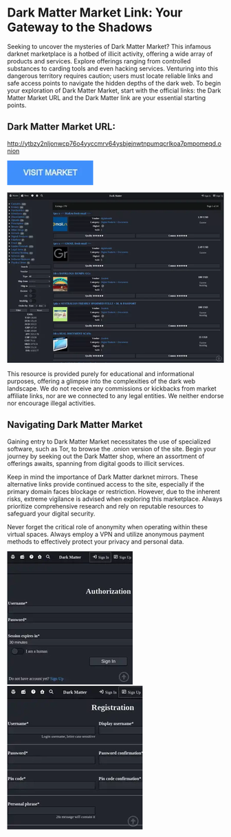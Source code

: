 # Dark Matter Market Link: Your Gateway to the Shadows

Seeking to uncover the mysteries of Dark Matter Market? This infamous darknet marketplace is a hotbed of illicit activity, offering a wide array of products and services. Explore offerings ranging from controlled substances to carding tools and even hacking services. Venturing into this dangerous territory requires caution; users must locate reliable links and safe access points to navigate the hidden depths of the dark web. To begin your exploration of Dark Matter Market, start with the official links: the Dark Matter Market URL and the Dark Matter link are your essential starting points.

## Dark Matter Market URL:

http://ytbzy2nljonwcp76o4yyccmrv64ysbjejnwtnpumqcrlkoa7pmpomeqd.onion

[<img src="/media/look.webp" width="200">](http://ytbzy2nljonwcp76o4yyccmrv64ysbjejnwtnpumqcrlkoa7pmpomeqd.onion)

<a href="http://ytbzy2nljonwcp76o4yyccmrv64ysbjejnwtnpumqcrlkoa7pmpomeqd.onion"><img src="/media/right.webp" alt="image" style="max-width: 100%;"><a>

This resource is provided purely for educational and informational purposes, offering a glimpse into the complexities of the dark web landscape. We do not receive any commissions or kickbacks from market affiliate links, nor are we connected to any legal entities. We neither endorse nor encourage illegal activities.

## Navigating Dark Matter Market

Gaining entry to Dark Matter Market necessitates the use of specialized software, such as Tor, to browse the .onion version of the site. Begin your journey by seeking out the Dark Matter shop, where an assortment of offerings awaits, spanning from digital goods to illicit services.

Keep in mind the importance of Dark Matter darknet mirrors. These alternative links provide continued access to the site, especially if the primary domain faces blockage or restriction. However, due to the inherent risks, extreme vigilance is advised when exploring this marketplace. Always prioritize comprehensive research and rely on reputable resources to safeguard your digital security.

Never forget the critical role of anonymity when operating within these virtual spaces. Always employ a VPN and utilize anonymous payment methods to effectively protect your privacy and personal data.

<a href="http://ytbzy2nljonwcp76o4yyccmrv64ysbjejnwtnpumqcrlkoa7pmpomeqd.onion"><img src="/media/area.webp" alt="image" style="max-width: 100%;"><a>  <a href="http://ytbzy2nljonwcp76o4yyccmrv64ysbjejnwtnpumqcrlkoa7pmpomeqd.onion"><img src="/media/heap.webp" alt="image" style="max-width: 100%;"><a>